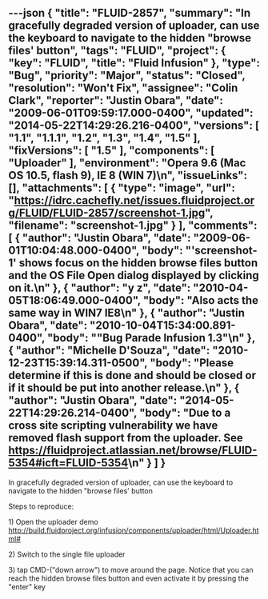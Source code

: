 ---json
{
  "title": "FLUID-2857",
  "summary": "In gracefully degraded version of uploader, can use the keyboard to navigate to the hidden \"browse files' button",
  "tags": "FLUID",
  "project": {
    "key": "FLUID",
    "title": "Fluid Infusion"
  },
  "type": "Bug",
  "priority": "Major",
  "status": "Closed",
  "resolution": "Won't Fix",
  "assignee": "Colin Clark",
  "reporter": "Justin Obara",
  "date": "2009-06-01T09:59:17.000-0400",
  "updated": "2014-05-22T14:29:26.216-0400",
  "versions": [
    "1.1",
    "1.1.1",
    "1.2",
    "1.3",
    "1.4",
    "1.5"
  ],
  "fixVersions": [
    "1.5"
  ],
  "components": [
    "Uploader"
  ],
  "environment": "Opera 9.6 (Mac OS 10.5, flash 9), IE 8 (WIN 7)\n",
  "issueLinks": [],
  "attachments": [
    {
      "type": "image",
      "url": "https://idrc.cachefly.net/issues.fluidproject.org/FLUID/FLUID-2857/screenshot-1.jpg",
      "filename": "screenshot-1.jpg"
    }
  ],
  "comments": [
    {
      "author": "Justin Obara",
      "date": "2009-06-01T10:04:48.000-0400",
      "body": "'screenshot-1' shows focus on the hidden browse files button and the OS File Open dialog displayed by clicking on it.\n"
    },
    {
      "author": "y z",
      "date": "2010-04-05T18:06:49.000-0400",
      "body": "Also acts the same way in WIN7 IE8\n"
    },
    {
      "author": "Justin Obara",
      "date": "2010-10-04T15:34:00.891-0400",
      "body": "\"Bug Parade Infusion 1.3\"\n"
    },
    {
      "author": "Michelle D'Souza",
      "date": "2010-12-23T15:39:14.311-0500",
      "body": "Please determine if this is done and should be closed or if it should be put into another release.\n"
    },
    {
      "author": "Justin Obara",
      "date": "2014-05-22T14:29:26.214-0400",
      "body": "Due to a cross site scripting vulnerability we have removed flash support from the uploader. See <https://fluidproject.atlassian.net/browse/FLUID-5354#icft=FLUID-5354>\n"
    }
  ]
}
---
In gracefully degraded version of uploader, can use the keyboard to navigate to the hidden "browse files' button

Steps to reproduce:

1\) Open the uploader demo\
<http://build.fluidproject.org/infusion/components/uploader/html/Uploader.html#>

2\) Switch to the single file uploader

3\) tap CMD-("down arrow") to move around the page. Notice that you can reach the hidden browse files button and even activate it by pressing the "enter" key

        